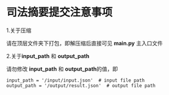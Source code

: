 # 司法摘要提交注意事项

1.关于压缩

请在顶层文件夹下打包，即解压缩后直接可见 **main.py** 主入口文件

2.关于**input_path** 和 **output_path**

请勿修改 **input_path** 和 **output_path**的值，即
```shell script
input_path = '/input/input.json'  # input file path
output_path = '/output/result.json'  # output file path
```
